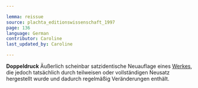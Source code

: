 ```yaml
---

lemma: reissue
source: plachta_editionswissenschaft_1997
page: 136
language: German
contributor: Caroline
last_updated_by: Caroline

---
```


**Doppeldruck** Äußerlich scheinbar satzidentische Neuauflage eines [Werkes](work.html), die jedoch tatsächlich durch teilweisen oder vollständigen Neusatz hergestellt wurde und dadurch regelmäßig Veränderungen enthält.
